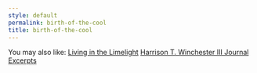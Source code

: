 ```yaml
---
style: default
permalink: birth-of-the-cool
title: birth-of-the-cool
---
```

You may also like:
[Living in the Limelight](http://scp-wiki.net/living-in-the-limelight)
[Harrison T. Winchester III Journal Excerpts](http://scp-wiki.net/harrison-t-winchester-iii-journal-excerpts)